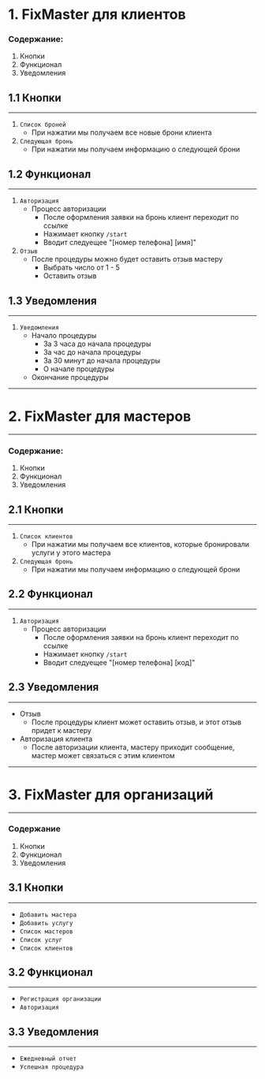 # 1. FixMaster для клиентов 

### Содержание:
1. Кнопки 
2. Функционал
3. Уведомления
## 1.1 Кнопки
***
1. ``Список броней``
   - При нажатии мы получаем все новые брони клиента
2. ``Следующая бронь``
   - При нажатии мы получаем информацию о следующей брони
## 1.2 Функционал
***
1. ``Авторизация``
   - Процесс авторизации
      - После оформления заявки на бронь клиент переходит по ссылке
      - Нажимает кнопку ``/start``
      - Вводит следуещее "[номер телефона] [имя]"
2. ``Отзыв``
   - После процедуры можно будет оставить отзыв мастеру
     - Выбрать число от 1 - 5
     - Оставить отзыв
## 1.3 Уведомления
***
1. ``Уведомления``
   - Начало процедуры
      - За 3 часа до начала процедуры
      - За час до начала процедуры
      - За 30 минут до начала процедуры
      - О начале процедуры
   - Окончание процедуры 

***

# 2. FixMaster для мастеров 
   

***
### Содержание:

1. Кнопки 
2. Функционал
3. Уведомления


## 2.1 Кнопки
***
1. ``Список клиентов``
   - При нажатии мы получаем все клиентов, которые бронировали услуги у этого мастера
2. ``Следующая бронь``
   - При нажатии мы получаем информацию о следующей брони
## 2.2 Функционал
***
1. ``Авторизация``
   - Процесс авторизации
      - После оформления заявки на бронь клиент переходит по ссылке
      - Нажимает кнопку ``/start``
      - Вводит следуещее "[номер телефона] [код]"
## 2.3 Уведомления
***
   - Отзыв
     - После процедуры клиент может оставить отзыв, и этот отзыв придет к мастеру 
   - Авторизация клиента
     - После авторизации клиента, мастеру приходит сообщение, мастер может связаться с этим клиентом
***


# 3. FixMaster для организаций 
***
### Содержание
1. Кнопки
2. Функционал
3. Уведомления    

## 3.1  Кнопки
***
- `Добавить мастера`
- `Добавить услугу`
- `Список мастеров`
- `Cписок услуг`
- `Список клиентов`

## 3.2 Функционал
***
- `Регистрация организации`
- `Авторизация`

## 3.3 Уведомления
***
- `Ежедневный отчет`
- `Успешная процедура`

